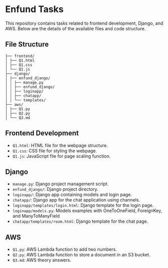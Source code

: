 # Enfund Tasks

This repository contains tasks related to frontend development, Django, and AWS. Below are the details of the available files and code structure.

## File Structure
<!-- enfund/  -->

    ├── frontend/ 
    │ ├── Q1.html 
    │ ├── Q1.css 
    │ └── Q1.js
    ├── django/ 
    │ ├── enfund_django/ 
    │ │ ├── manage.py
    │ │ ├── enfund_django/
    │ │ ├── loginapp/
    │ │ ├── chatapp/
    │ │ └── templates/
    ├── aws/ 
    │ ├── Q1.py 
    │ ├── Q2.py
    │ └── Q3.md


## Frontend Development
- `Q1.html`: HTML file for the webpage structure.
- `Q1.css`: CSS file for styling the webpage.
- `Q1.js`: JavaScript file for page scaling function.

## Django
- `manage.py`: Django project management script.
- `enfund_django/`: Django project directory.
- `loginapp/`: Django app containing models and login page.
- `chatapp/`: Django app for the chat application using channels.
- `loginapp/templates/login.html`: Django template for the login page.
- `loginapp/models.py`: Models examples with OneToOneField, ForeignKey, and ManyToManyField
- `chatapp/templates/room.html`: Django template for the chat page.

## AWS
- `Q1.py`: AWS Lambda function to add two numbers.
- `Q2.py`: AWS Lambda function to store a document in an S3 bucket.
- `Q3.md`: AWS theory answers.